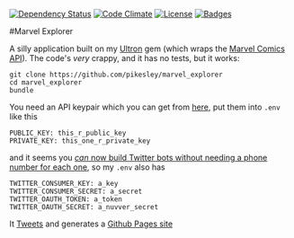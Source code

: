 [![Dependency Status](http://img.shields.io/gemnasium/pikesley/marvel_explorer.svg)](https://gemnasium.com/pikesley/marvel_explorer)
[![Code Climate](http://img.shields.io/codeclimate/github/pikesley/marvel_explorer.svg)](https://codeclimate.com/github/pikesley/marvel_explorer)
[![License](http://img.shields.io/:license-mit-blue.svg)](http://pikesley.mit-license.org)
[![Badges](http://img.shields.io/:badges-4/4-ff6799.svg)](https://github.com/pikesley/badger)

#Marvel Explorer

A silly application built on my [Ultron](http://pikesley.github.io/ultron/) gem (which wraps the [Marvel Comics API](http://developer.marvel.com/)). The code's _very_ crappy, and it has no tests, but it works:

    git clone https://github.com/pikesley/marvel_explorer
    cd marvel_explorer
    bundle

You need an API keypair which you can get from [here](https://developer.marvel.com/signup), put them into `.env` like this

    PUBLIC_KEY: this_r_public_key
    PRIVATE_KEY: this_one_r_private_key

and it seems you [*can* now build Twitter bots without needing a phone number for each one](http://dghubble.com/blog/posts/twitter-app-write-access-and-bots/), so my `.env` also has

    TWITTER_CONSUMER_KEY: a_key
    TWITTER_CONSUMER_SECRET: a_secret
    TWITTER_OAUTH_TOKEN: a_token
    TWITTER_OAUTH_SECRET: a_nuvver_secret

It [Tweets](https://twitter.com/marvel_explorer) and generates a [Github Pages site](http://marvelexplorer.github.io/)

